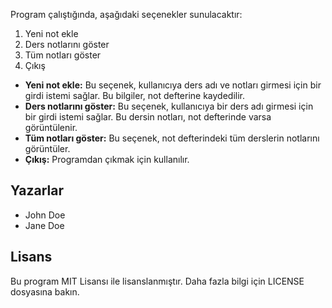 Program çalıştığında, aşağıdaki seçenekler sunulacaktır:

1. Yeni not ekle
2. Ders notlarını göster
3. Tüm notları göster
4. Çıkış

- **Yeni not ekle:** Bu seçenek, kullanıcıya ders adı ve notları girmesi için bir girdi istemi sağlar. Bu bilgiler, not defterine kaydedilir.
- **Ders notlarını göster:** Bu seçenek, kullanıcıya bir ders adı girmesi için bir girdi istemi sağlar. Bu dersin notları, not defterinde varsa görüntülenir.
- **Tüm notları göster:** Bu seçenek, not defterindeki tüm derslerin notlarını görüntüler.
- **Çıkış:** Programdan çıkmak için kullanılır.

## Yazarlar

* John Doe
* Jane Doe

## Lisans

Bu program MIT Lisansı ile lisanslanmıştır. Daha fazla bilgi için LICENSE dosyasına bakın.
